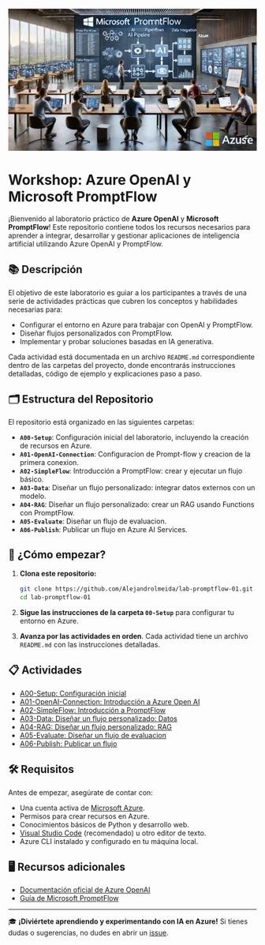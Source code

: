 ![Workshop Azure OpenAI](data/media.webp)


# Workshop: Azure OpenAI y Microsoft PromptFlow

¡Bienvenido al laboratorio práctico de **Azure OpenAI** y **Microsoft PromptFlow**! Este repositorio contiene todos los recursos necesarios para aprender a integrar, desarrollar y gestionar aplicaciones de inteligencia artificial utilizando Azure OpenAI y PromptFlow.

## 📚 Descripción

El objetivo de este laboratorio es guiar a los participantes a través de una serie de actividades prácticas que cubren los conceptos y habilidades necesarias para:
- Configurar el entorno en Azure para trabajar con OpenAI y PromptFlow.
- Diseñar flujos personalizados con PromptFlow.
- Implementar y probar soluciones basadas en IA generativa.

Cada actividad está documentada en un archivo `README.md` correspondiente dentro de las carpetas del proyecto, donde encontrarás instrucciones detalladas, código de ejemplo y explicaciones paso a paso.

## 🗂️ Estructura del Repositorio

El repositorio está organizado en las siguientes carpetas:

- **`A00-Setup`**: Configuración inicial del laboratorio, incluyendo la creación de recursos en Azure.
- **`A01-OpenAI-Connection`**: Configuracion de Prompt-flow y creacion de la primera conexion.
- **`A02-SimpleFlow`**: Introducción a PromptFlow: crear y ejecutar un flujo básico.
- **`A03-Data`**: Diseñar un flujo personalizado: integrar datos externos con un modelo.
- **`A04-RAG`**: Diseñar un flujo personalizado: crear un RAG usando Functions con PromptFlow.
- **`A05-Evaluate`**: Diseñar un flujo de evaluacion.
- **`A06-Publish`**: Publicar un flujo en Azure AI Services.

## 🚀 ¿Cómo empezar?

1. **Clona este repositorio:**
   ```bash
   git clone https://github.com/Alejandrolmeida/lab-promptflow-01.git
   cd lab-promptflow-01
   ```

2. **Sigue las instrucciones de la carpeta `00-Setup`** para configurar tu entorno en Azure.

3. **Avanza por las actividades en orden**. Cada actividad tiene un archivo `README.md` con las instrucciones detalladas.

## 📋 Actividades

- [A00-Setup: Configuración inicial](00-Setup/README.md)
- [A01-OpenAI-Connection: Introducción a Azure Open AI](01-OpenAI-Connection/README.md)
- [A02-SimpleFlow: Introducción a PromptFlow](02-SimpleFlow/README.md)
- [A03-Data: Diseñar un flujo personalizado: Datos](03-Data/README.md)
- [A04-RAG: Diseñar un flujo personalizado: RAG](04-RAG/README.md)
- [A05-Evaluate: Diseñar un flujo de evaluacion](05-Evaluate/README.md)
- [A06-Publish: Publicar un flujo](`06-Publish/README.md)

## 🛠️ Requisitos

Antes de empezar, asegúrate de contar con:
- Una cuenta activa de [Microsoft Azure](https://azure.microsoft.com/).
- Permisos para crear recursos en Azure.
- Conocimientos básicos de Python y desarrollo web.
- [Visual Studio Code](https://code.visualstudio.com/) (recomendado) u otro editor de texto.
- Azure CLI instalado y configurado en tu máquina local.

## 🖥️ Recursos adicionales

- [Documentación oficial de Azure OpenAI](https://learn.microsoft.com/en-us/azure/cognitive-services/openai/)
- [Guía de Microsoft PromptFlow](https://learn.microsoft.com/en-us/azure/machine-learning/prompt-flow/)

---

🎓 **¡Diviértete aprendiendo y experimentando con IA en Azure!** Si tienes dudas o sugerencias, no dudes en abrir un [issue](https://github.com/Alejandrolmeida/lab-promptflow-01/issues).
